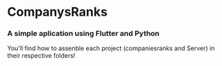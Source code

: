 # CompanysRanks
### A simple aplication using Flutter and Python  
You'll find how to assenble each project (companiesranks and Server) in their respective folders!
